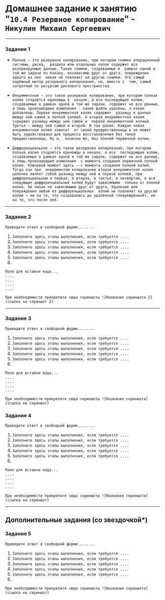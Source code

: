 # Домашнее задание к занятию "`10.4 Резервное копирование`" - `Никулин Михаил Сергеевич`



---

### Задание 1

- `Полное – это резервное копирование, при котором снимок операционной системы, диска, 
раздела или отдельных папок содержит все резервируемые данные. Такие снимки, создаваемые в 
рамках одной и той же задачи по бэкапу, независимы друг от друга, повреждение одного из них 
никак не повлияет на другие снимки. Это самый надёжный метод резервного копирования, но, вместе с 
тем, самый затратный по ресурсам дискового пространства.`

- `Инкрементное – это такое резервное копирование, при котором полная копия создаётся единожды в 
начале, а все последующие копии, создаваемые в рамках одной и той же задачи, содержат не все данные, 
а лишь произошедшие изменения - какие файлы удалены, а какие добавлены. Первая инкрементная копия содержит 
разницу в данных между ней самой и полной копией. А вторая инкрементная копия содержит разницу между ней самой и 
первой инкрементной копией. Третья – между ней самой и второй. И так далее. Каждая новая инкрементная копия зависит 
от своей предшественницы и не может быть задействована для процесса восстановления без такой предшественницы. Ну и, 
конечно же, без полной первичной копии.`

- `Дифференциальное – это такое резервное копирование, при котором полная копия создаётся единожды в начале, а все 
последующие копии, создаваемые в рамках одной и той же задачи, содержат не все данные, а лишь произошедшие изменения 
с момента создания первичной полной копии. Ключевой момент здесь – с момента создания полной копии. Тогда как при 
инкрементом копировании вторая инкрементная копия цепочки являет собой разницу между ней и первой копией, при 
дифференциальном и первая, и вторая, и третья, и четвёртая, и все следующие дифференциальные копии будут зависимыми 
только от полной копии. Но никак не зависимыми друг от друга. Удаление или повреждение любой из дифференциальных 
копий не повлияет на другие копии – ни на те, что создавались до удалённой (повреждённой), ни на те, что после неё.`



---

### Задание 2

`Приведите ответ в свободной форме........`

1. `Заполните здесь этапы выполнения, если требуется ....`
2. `Заполните здесь этапы выполнения, если требуется ....`
3. `Заполните здесь этапы выполнения, если требуется ....`
4. `Заполните здесь этапы выполнения, если требуется ....`
5. `Заполните здесь этапы выполнения, если требуется ....`
6. 

```
Поле для вставки кода...
....
....
....
....
```

`При необходимости прикрепитe сюда скриншоты
![Название скриншота 2](ссылка на скриншот 2)`


---

### Задание 3

`Приведите ответ в свободной форме........`

1. `Заполните здесь этапы выполнения, если требуется ....`
2. `Заполните здесь этапы выполнения, если требуется ....`
3. `Заполните здесь этапы выполнения, если требуется ....`
4. `Заполните здесь этапы выполнения, если требуется ....`
5. `Заполните здесь этапы выполнения, если требуется ....`
6. 

```
Поле для вставки кода...
....
....
....
....
```

`При необходимости прикрепитe сюда скриншоты
![Название скриншота](ссылка на скриншот)`

### Задание 4

`Приведите ответ в свободной форме........`

1. `Заполните здесь этапы выполнения, если требуется ....`
2. `Заполните здесь этапы выполнения, если требуется ....`
3. `Заполните здесь этапы выполнения, если требуется ....`
4. `Заполните здесь этапы выполнения, если требуется ....`
5. `Заполните здесь этапы выполнения, если требуется ....`
6. 

```
Поле для вставки кода...
....
....
....
....
```

`При необходимости прикрепитe сюда скриншоты
![Название скриншота](ссылка на скриншот)`

---
## Дополнительные задания (со звездочкой*)


### Задание 5

`Приведите ответ в свободной форме........`

1. `Заполните здесь этапы выполнения, если требуется ....`
2. `Заполните здесь этапы выполнения, если требуется ....`
3. `Заполните здесь этапы выполнения, если требуется ....`
4. `Заполните здесь этапы выполнения, если требуется ....`
5. `Заполните здесь этапы выполнения, если требуется ....`
6. 

`При необходимости прикрепитe сюда скриншоты
![Название скриншота](ссылка на скриншот)`
